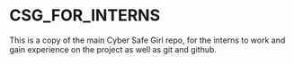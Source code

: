 # CSG_FOR_INTERNS
This is a copy of the main Cyber Safe Girl repo, for the interns to work and gain experience on the project as well as git and github.
